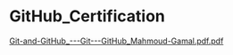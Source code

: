 # GitHub_Certification
[Git-and-GitHub_---Git---GitHub_Mahmoud-Gamal.pdf.pdf](https://github.com/mhmwd83/GitHub_Certification/files/11523046/Git-and-GitHub_---Git---GitHub_Mahmoud-Gamal.pdf.pdf)
